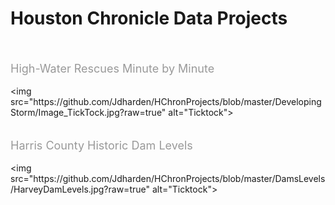 # Houston Chronicle Data Projects<br />
<br />
<br />
<span style="color: #999999; font-size: large;">High-Water Rescues Minute by Minute</span><br />
<br />
&lt;img src="https://github.com/Jdharden/HChronProjects/blob/master/DevelopingStorm/Image_TickTock.jpg?raw=true" alt="Ticktock"&gt;<br />
<br />
<br />
<span style="color: #999999; font-size: large;">Harris County Historic Dam Levels</span><br />
<br />
&lt;img src="https://github.com/Jdharden/HChronProjects/blob/master/DamsLevels/HarveyDamLevels.jpg?raw=true" alt="Ticktock"&gt;

